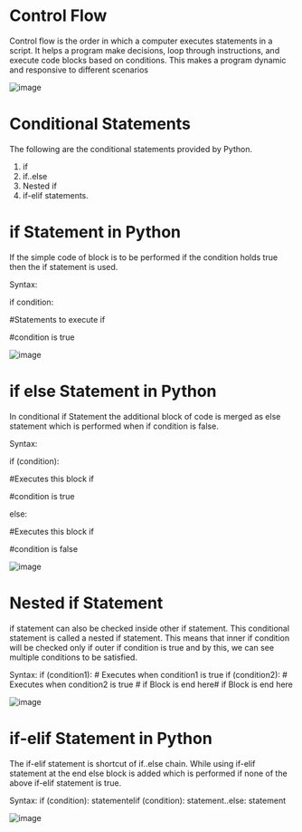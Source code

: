 # Control Flow
Control flow is the order in which a computer executes statements in a script. It helps a program make decisions, loop through instructions, and execute code blocks based on conditions. This makes a program dynamic and responsive to different scenarios

![image](https://github.com/PrithivRaaj/LearnPython/assets/111727780/1438f112-d595-4b63-9326-a7e5701e55c8)

# Conditional Statements
The following are the conditional statements provided by Python. 

1. if
2. if..else
3. Nested if
4. if-elif statements.

# if Statement in Python
If the simple code of block is to be performed if the condition holds true then the if statement is used.

Syntax: 

if condition:

#Statements to execute if

#condition is true


![image](https://github.com/PrithivRaaj/LearnPython/assets/111727780/62b2e695-2b2c-472a-95a0-233343b3a254)

# if else Statement in Python

In conditional if Statement the additional block of code is merged as else statement which is performed when if condition is false. 

Syntax: 

if (condition): 

#Executes this block if 

#condition is true

else: 

#Executes this block if 

#condition is false


![image](https://github.com/PrithivRaaj/LearnPython/assets/111727780/11e49ae2-6def-42eb-8789-30f1512ce066)

# Nested if Statement
if statement can also be checked inside other if statement. This conditional statement is called a nested if statement. This means that inner if condition will be checked only if outer if condition is true and by this, we can see multiple conditions to be satisfied.

Syntax: if (condition1): # Executes when condition1 is true if (condition2): # Executes when condition2 is true # if Block is end here# if Block is end here


![image](https://github.com/PrithivRaaj/LearnPython/assets/111727780/f20b4dfd-d9fe-4770-b521-4ab52d093734)

# if-elif Statement in Python
The if-elif statement is shortcut of if..else chain. While using if-elif statement at the end else block is added which is performed if none of the above if-elif statement is true.

Syntax: if (condition): statementelif (condition): statement..else: statement


![image](https://github.com/PrithivRaaj/LearnPython/assets/111727780/e9ae73ff-c554-4905-9fa3-ce8cad463765)


